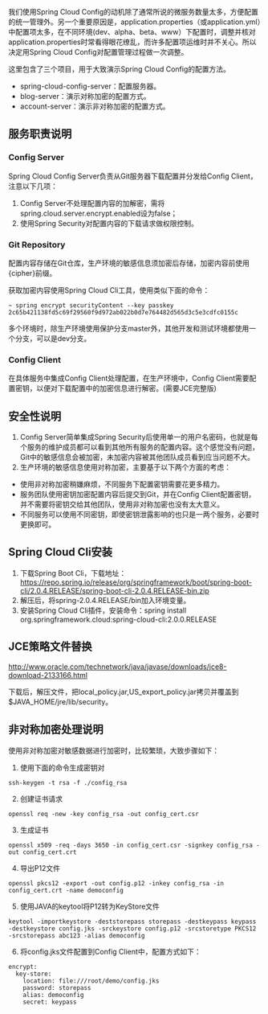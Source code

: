 我们使用Spring Cloud Config的动机除了通常所说的微服务数量太多，方便配置的统一管理外。另一个重要原因是，application.properties（或application.yml）中配置项太多，在不同环境(dev、alpha、beta、www）下配置时，调整并核对application.properties时常看得眼花缭乱，而许多配置项运维时并不关心。所以决定用Spring Cloud Config对配置管理过程做一次调整。

这里包含了三个项目，用于大致演示Spring Cloud Config的配置方法。

- spring-cloud-config-server：配置服务器。
- blog-server：演示对称加密的配置方式。
- account-server：演示非对称加密的配置方式。

服务职责说明
------------------------------

### Config Server

Spring Cloud Config Server负责从Git服务器下载配置并分发给Config Client，注意以下几项：

1. Config Server不处理配置内容的加解密，需将spring.cloud.server.encrypt.enabled设为false；
2. 使用Spring Security对配置内容的下载请求做权限控制。

### Git Repository

配置内容存储在Git仓库，生产环境的敏感信息须加密后存储，加密内容前使用{cipher}前缀。

获取加密内容使用Spring Cloud Cli工具，使用类似下面的命令：

```
~ spring encrypt securityContent --key passkey
2c65b421138fd5c69f29560f9d972ab022b0d7e764482d565d3c5e3cdfc0155c
```

多个环境时，除生产环境使用保护分支master外，其他开发和测试环境都使用一个分支，可以是dev分支。

### Config Client

在具体服务中集成Config Client处理配置，在生产环境中，Config Client需要配置密钥，以便对下载配置中的加密信息进行解密。(需要JCE完整版)

安全性说明
------------------------------

1. Config Server简单集成Spring Security后使用单一的用户名密码，也就是每个服务的维护成员都可以看到其他所有服务的配置内容。这个感觉没有问题，Git中的敏感信息会被加密，未加密内容被其他团队成员看到应当问题不大。
2. 生产环境的敏感信息使用对称加密，主要基于以下两个方面的考虑：
- 使用非对称加密稍嫌麻烦，不同服务下配置密钥需要花更多精力。
- 服务团队使用密钥加密配置内容后提交到Git，并在Config Client配置密钥，并不需要将密钥交给其他团队，使用非对称加密也没有太大意义。
- 不同服务可以使用不同密钥，即使密钥泄露影响的也只是一两个服务，必要时更换即可。

Spring Cloud Cli安装
------------------------------

1. 下载Spring Boot Cli，下载地址：https://repo.spring.io/release/org/springframework/boot/spring-boot-cli/2.0.4.RELEASE/spring-boot-cli-2.0.4.RELEASE-bin.zip
2. 解压后，将spring-2.0.4.RELEASE/bin加入环境变量。
3. 安装Spring Cloud Cli插件，安装命令：spring install org.springframework.cloud:spring-cloud-cli:2.0.0.RELEASE

JCE策略文件替换
------------------------------

http://www.oracle.com/technetwork/java/javase/downloads/jce8-download-2133166.html

下载后，解压文件，把local_policy.jar,US_export_policy.jar拷贝并覆盖到$JAVA_HOME/jre/lib/security。

非对称加密处理说明
------------------------------

使用非对称加密对敏感数据进行加密时，比较繁琐，大致步骤如下：

1. 使用下面的命令生成密钥对

```
ssh-keygen -t rsa -f ./config_rsa
```

2. 创建证书请求

```
openssl req -new -key config_rsa -out config_cert.csr
```

3. 生成证书

```
openssl x509 -req -days 3650 -in config_cert.csr -signkey config_rsa -out config_cert.crt
```

4. 导出P12文件

```
openssl pkcs12 -export -out config.p12 -inkey config_rsa -in config_cert.crt -name democonfig
```

5. 使用JAVA的keytool将P12转为KeyStore文件

```
keytool -importkeystore -deststorepass storepass -destkeypass keypass -destkeystore config.jks -srckeystore config.p12 -srcstoretype PKCS12 -srcstorepass abc123 -alias democonfig
```

6. 将config.jks文件配置到Config Client中，配置方式如下：

```
encrypt:
  key-store:
    location: file:///root/demo/config.jks
    password: storepass
    alias: democonfig
    secret: keypass
```
